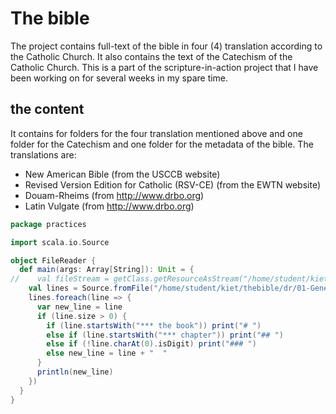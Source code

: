 # The bible
The project contains full-text of the bible in four (4) translation according to the Catholic Church. It also contains the text of the Catechism of the Catholic Church. This is a part of the scripture-in-action project that I have been working on for several weeks in my spare time.

## the content
It contains for folders for the four translation mentioned above and one folder for the Catechism and one folder for the metadata of the bible. The translations are:

- New American Bible (from the USCCB website)
- Revised Version Edition for Catholic (RSV-CE) (from the EWTN website)
- Douam-Rheims (from http://www.drbo.org)
- Latin Vulgate (from http://www.drbo.org)


```scala
package practices

import scala.io.Source

object FileReader {
  def main(args: Array[String]): Unit = {
//    val fileStream = getClass.getResourceAsStream("/home/student/kiet/thebible/dr/01-Genesis-text.txt")
    val lines = Source.fromFile("/home/student/kiet/thebible/dr/01-Genesis-text.txt").getLines
    lines.foreach(line => {
      var new_line = line
      if (line.size > 0) {
        if (line.startsWith("*** the book")) print("# ")
        else if (line.startsWith("*** chapter")) print("## ")
        else if (!line.charAt(0).isDigit) print("### ")
        else new_line = line + "  "
      }
      println(new_line)
    })
  }
}
```

